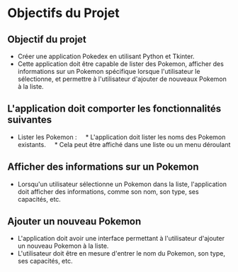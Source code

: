 # Objectifs du Projet

## Objectif du projet
* Créer une application Pokedex en utilisant Python et Tkinter.
* Cette application doit être capable de lister des Pokemon, afficher des informations sur un Pokemon spécifique lorsque l'utilisateur le sélectionne, et permettre à l'utilisateur d'ajouter de nouveaux Pokemon à la liste.

## L'application doit comporter les fonctionnalités suivantes
* Lister les Pokemon :
    * L'application doit lister les noms des Pokemon existants.
    * Cela peut être affiché dans une liste ou un menu déroulant

## Afficher des informations sur un Pokemon
* Lorsqu'un utilisateur sélectionne un Pokemon dans la liste, l'application doit afficher des informations, comme son nom, son type, ses capacités, etc.


## Ajouter un nouveau Pokemon
* L'application doit avoir une interface permettant à l'utilisateur d'ajouter un nouveau Pokemon à la liste.
* L'utilisateur doit être en mesure d'entrer le nom du Pokemon, son type, ses capacités, etc.